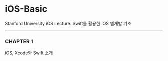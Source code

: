 # iOS-Basic
Stanford University iOS Lecture. 
Swift를 활용한 iOS 앱개발 기초

-------------------------------

### CHAPTER 1
iOS, Xcode와 Swift 소개


